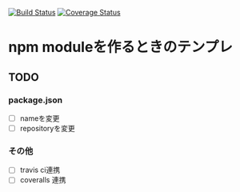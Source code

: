 [![Build Status](https://travis-ci.com/kawoka/npm-template.svg?branch=master)](https://travis-ci.com/kawoka/npm-template)
[![Coverage Status](https://coveralls.io/repos/github/kawoka/npm-template/badge.svg)](https://coveralls.io/github/kawoka/npm-template)

# npm moduleを作るときのテンプレ
## TODO
### package.json
- [ ] nameを変更
- [ ] repositoryを変更

### その他
- [ ] travis ci連携
- [ ] coveralls 連携
